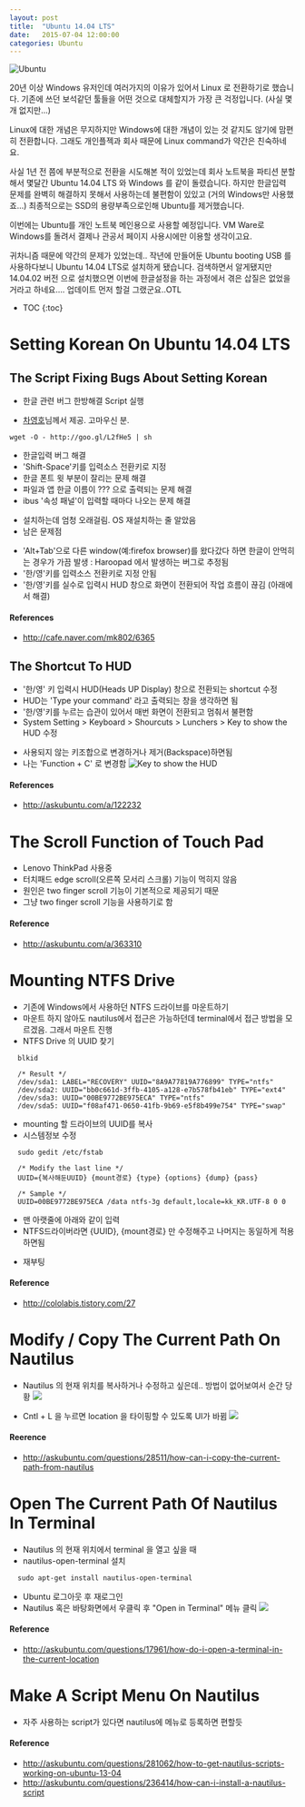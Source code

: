 ```yaml
---
layout: post
title:  "Ubuntu 14.04 LTS"
date:   2015-07-04 12:00:00
categories: Ubuntu
---
```


![Ubuntu](http://assets.ubuntu.com/sites/ubuntu/1581/u/img/download/desktop/install-ubuntu-desktop/image-installdesktoplongtermsupport-9.jpg)

20년 이상 Windows 유저인데 여러가지의 이유가 있어서 Linux 로 전환하기로 했습니다.
기존에 쓰던 보석같던 툴들을 어떤 것으로 대체할지가 가장 큰 걱정입니다. (사실 몇개 없지만...)

Linux에 대한 개념은 무지하지만 Windows에 대한 개념이 있는 것 같지도 않기에 맘편히 전환합니다.
그래도 개인플젝과 회사 때문에 Linux command가 약간은 친숙하네요.

<!--more-->

사실 1년 전 쯤에 부분적으로 전환을 시도해본 적이 있었는데
회사 노트북을 파티션 분할해서 몇달간 Ubuntu 14.04 LTS 와 Windows 를 같이 돌렸습니다.
하지만 한글입력 문제를 완벽히 해결하지 못해서 사용하는데 불편함이 있있고 (거의 Windows만 사용했죠...)
최종적으로는 SSD의 용량부족으로인해 Ubuntu를 제거했습니다.

이번에는 Ubuntu를 개인 노트북 메인용으로 사용할 예정입니다.
VM Ware로 Windows를 돌려서 결제나 관공서 페이지 사용시에만 이용할 생각이고요.

귀차니즘 때문에 약간의 문제가 있었는데..
작년에 만들어둔 Ubuntu booting USB 를 사용하다보니 Ubuntu 14.04 LTS로 설치하게 됐습니다.
검색하면서 알게됐지만 14.04.02 버전 으로 설치했으면 이번에 한글설정을 하는 과정에서 겪은 삽질은 없었을 거라고 하네요....
업데이트 먼저 할걸 그랬군요..OTL

* TOC
{:toc}

# Setting Korean On Ubuntu 14.04 LTS
## The Script Fixing Bugs About Setting Korean
 * 한글 관련 버그 한방해결 Script 실행
  - [차영호](https://www.facebook.com/ganachoco)님께서 제공. 고마우신 분.

``` ubuntu
wget -O - http://goo.gl/L2fHe5 | sh
```

  - 한글입력 버그 해결
  - 'Shift-Space'키를 입력소스 전환키로 지정
  - 한글 폰트 윗 부분이 잘리는 문제 해결
  - 파일과 앱 한글 이름이 ??? 으로 출력되는 문제 해결
  - ibus '속성 패널'이 입력할 때마다 나오는 문제 해결
 * 설치하는데 엄청 오래걸림. OS 재설치하는 줄 알았음
 * 남은 문제점
  - 'Alt+Tab'으로 다른 window(예:firefox browser)를 왔다갔다 하면 한글이 안먹히는 경우가 가끔 발생 : Haroopad 에서 발생하는 버그로 추정됨
  - '한/영'키를 입력소스 전환키로 지정 안됨
  - '한/영'키를 실수로 입력시 HUD 창으로 화면이 전환되어 작업 흐름이 끊김 (아래에서 해결)

#### References
 * http://cafe.naver.com/mk802/6365

## The Shortcut To HUD
 * '한/영' 키 입력시 HUD(Heads UP Display) 창으로 전환되는 shortcut 수정
 * HUD는 'Type your command' 라고 출력되는 창을 생각하면 됨
 * '한/영'키를 누르는 습관이 있어서 매번 화면이 전환되고 멈춰서 불편함
 * System Setting > Keyboard > Shourcuts > Lunchers > Key to show the HUD 수정
  - 사용되지 않는 키조합으로 변경하거나 제거(Backspace)하면됨
  - 나는 'Function + C' 로 변경함
  ![Key to show the HUD](http://i.stack.imgur.com/VMgyr.jpg 'Key to show the HUD')

#### References
 * http://askubuntu.com/a/122232

# The Scroll Function of Touch Pad
 * Lenovo ThinkPad 사용중
 * 터치패드 edge scroll(오른쪽 모서리 스크롤) 기능이 먹히지 않음
 * 원인은 two finger scroll 기능이 기본적으로 제공되기 때문
 * 그냥 two finger scroll 기능을 사용하기로 함

#### Reference
 * http://askubuntu.com/a/363310

# Mounting NTFS Drive
 * 기존에 Windows에서 사용하던 NTFS 드라이브를 마운트하기
 * 마운트 하지 않아도 nautilus에서 접근은 가능하던데 terminal에서 접근 방법을 모르겠음. 그래서 마운트 진행
 * NTFS Drive 의 UUID 찾기

``` ubuntu
  blkid

  /* Result */
  /dev/sda1: LABEL="RECOVERY" UUID="8A9A77819A776899" TYPE="ntfs"
  /dev/sda2: UUID="bb0c661d-3ffb-4105-a128-e7b578fb41eb" TYPE="ext4"
  /dev/sda3: UUID="00BE9772BE975ECA" TYPE="ntfs"
  /dev/sda5: UUID="f08af471-0650-41fb-9b69-e5f8b499e754" TYPE="swap"
```

 * mounting 할 드라이브의 UUID를 복사
 * 시스템정보 수정

``` ubuntu
  sudo gedit /etc/fstab

  /* Modify the last line */
  UUID={복사해둔UUID} {mount경로} {type} {options} {dump} {pass}

  /* Sample */
  UUID=00BE9772BE975ECA /data ntfs-3g default,locale=kk_KR.UTF-8 0 0
```

  - 맨 아랫줄에 아래와 같이 입력
  - NTFS드라이버라면 {UUID}, {mount경로} 만 수정해주고 나머지는 동일하게 적용하면됨
 * 재부팅

#### Reference
 * http://cololabis.tistory.com/27

# Modify / Copy The Current Path On Nautilus
 * Nautilus 의 현재 위치를 복사하거나 수정하고 싶은데.. 방법이 없어보여서 순간 당황
 ![](http://i.stack.imgur.com/UJsTP.png)

 * Cntl + L 을 누르면 location 을 타이핑할 수 있도록 UI가 바뀜
 ![](http://i.stack.imgur.com/4V8z2.png)
 
#### Reerence
 * http://askubuntu.com/questions/28511/how-can-i-copy-the-current-path-from-nautilus

# Open The Current Path Of Nautilus In Terminal
 * Nautilus 의 현재 위치에서 terminal 을 열고 싶을 때
 * nautilus-open-terminal 설치
 
```Markdown
  sudo apt-get install nautilus-open-terminal
```
 
 * Ubuntu 로그아웃 후 재로그인
 * Nautilus 혹은 바탕화면에서 우클릭 후 "Open in Terminal" 메뉴 클릭
 ![](http://i.stack.imgur.com/uerjq.png)

#### Reference
 * http://askubuntu.com/questions/17961/how-do-i-open-a-terminal-in-the-current-location


# Make A Script Menu On Nautilus
 * 자주 사용하는 script가 있다면 nautilus에 메뉴로 등록하면 편할듯

#### Reference
 * http://askubuntu.com/questions/281062/how-to-get-nautilus-scripts-working-on-ubuntu-13-04
 * http://askubuntu.com/questions/236414/how-can-i-install-a-nautilus-script
